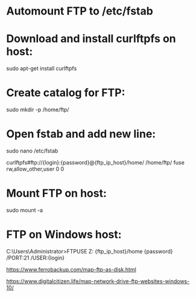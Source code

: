 # Automount FTP to /etc/fstab

# Download and install curlftpfs on host:
sudo apt-get install curlftpfs

# Create catalog for FTP:
sudo mkdir -p /home/ftp/

# Open fstab and add new line:
sudo nano /etc/fstab

curlftpfs#ftp://{login}:{password}@{ftp_ip_host}/home/ /home/ftp/ fuse rw,allow_other,user 0 0

# Mount FTP on host:  
sudo mount -a

# FTP on Windows host: 

C:\Users\Administrator>FTPUSE Z: {ftp_ip_host}/home {password} /PORT:21 /USER:{login}

https://www.ferrobackup.com/map-ftp-as-disk.html

https://www.digitalcitizen.life/map-network-drive-ftp-websites-windows-10/
